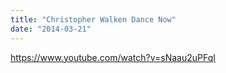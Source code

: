 ```yaml
---
title: "Christopher Walken Dance Now"
date: "2014-03-21"
---
```


https://www.youtube.com/watch?v=sNaau2uPFqI
